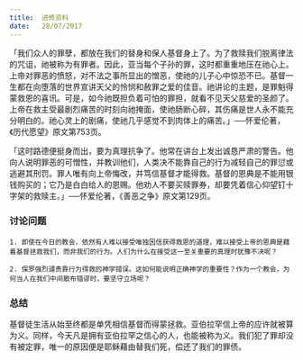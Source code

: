 ```yaml
---
title:  进修资料
date:   28/07/2017
---
```


「我们众人的罪孽，都放在我们的替身和保人基督身上了。为了救赎我们脱离律法的咒诅，祂被称为有罪者。因此，亚当每个子孙的罪，这时都重重地压在祂心上。上帝对罪恶的愤怒，对不法之事所显出的憎恶，使祂的儿子心中惊恐不已。基督一生都在向堕落的世界宣讲天父的怜悯和赦罪之爱的佳音。祂讲论的主题，是罪魁得蒙救恩的喜讯。可是，如今祂既担负着可怕的罪担，就看不见天父慈爱的圣颜了。上帝在救主受最剧烈痛苦的时刻向祂掩面，使祂肠断心碎，其伤痛是世人永不能充分明白的。祂心灵上的剧痛，使祂几乎感觉不到肉体上的痛苦。」──怀爱伦著，《历代愿望》原文第753页。

「这时路德便挺身而出，要为真理抗争了。他常在讲台上发出诚恳严肃的警告。他向人说明罪恶的可憎性，并教训他们，人类决不能靠自己的行为减轻自己的罪愆或逃避其刑罚。罪人唯有向上帝悔改，并笃信基督才能得救。基督的恩典是不能用银钱购买的；它乃是白白给人的恩赐。他劝人不要买赎罪券，却要凭着信心仰望钉十字架的救赎主。」──怀爱伦著，《善恶之争》原文第129页。

### 讨论问题

`1. 即使在今日的教会，依然有人难以接受唯独因信获得救恩的道理，难以接受上帝的恩典是藉着基督拯救我们，而非我们的行为。人们为什么在接受这一至关重要的真理时犹豫不决呢？`

`2. 保罗强烈谴责靠行为得救的神学错误。这如何能说明正确神学的重要性？作为一个教会，为何当人在我们中间散布错谬时，要坚守立场呢？`

### 总结

基督徒生活从始至终都是单凭相信基督而得蒙拯救。亚伯拉罕信上帝的应许就被算为义。同样，今天凡是拥有亚伯拉罕之信心的人，也能被称为义。我们犯了罪却没有被定罪，唯一的原因便是耶稣藉由替我们死，偿还了我们的罪债。
